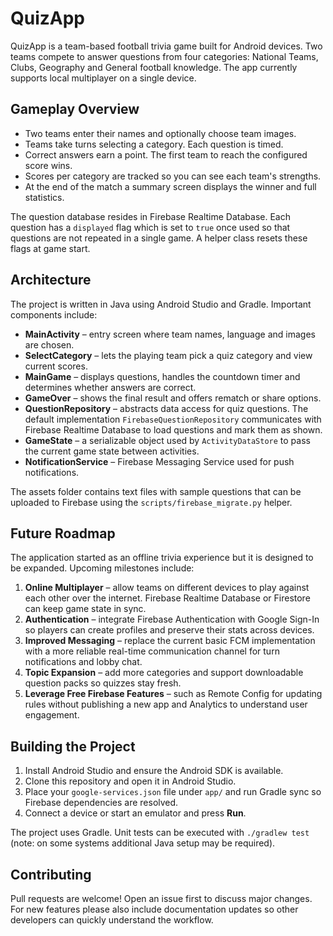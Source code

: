 # QuizApp

QuizApp is a team-based football trivia game built for Android devices. Two teams compete to answer questions from four categories: National Teams, Clubs, Geography and General football knowledge. The app currently supports local multiplayer on a single device.

## Gameplay Overview
* Two teams enter their names and optionally choose team images.
* Teams take turns selecting a category. Each question is timed.
* Correct answers earn a point. The first team to reach the configured score wins.
* Scores per category are tracked so you can see each team's strengths.
* At the end of the match a summary screen displays the winner and full statistics.

The question database resides in Firebase Realtime Database. Each question has a `displayed` flag which is set to `true` once used so that questions are not repeated in a single game. A helper class resets these flags at game start.

## Architecture
The project is written in Java using Android Studio and Gradle. Important components include:

* **MainActivity** – entry screen where team names, language and images are chosen.
* **SelectCategory** – lets the playing team pick a quiz category and view current scores.
* **MainGame** – displays questions, handles the countdown timer and determines whether answers are correct.
* **GameOver** – shows the final result and offers rematch or share options.
* **QuestionRepository** – abstracts data access for quiz questions. The default
  implementation `FirebaseQuestionRepository` communicates with Firebase Realtime
  Database to load questions and mark them as shown.
* **GameState** – a serializable object used by `ActivityDataStore` to pass the current game state between activities.
* **NotificationService** – Firebase Messaging Service used for push notifications.

The assets folder contains text files with sample questions that can be uploaded to Firebase using the `scripts/firebase_migrate.py` helper.

## Future Roadmap
The application started as an offline trivia experience but it is designed to be expanded. Upcoming milestones include:

1. **Online Multiplayer** – allow teams on different devices to play against each other over the internet. Firebase Realtime Database or Firestore can keep game state in sync.
2. **Authentication** – integrate Firebase Authentication with Google Sign-In so players can create profiles and preserve their stats across devices.
3. **Improved Messaging** – replace the current basic FCM implementation with a more reliable real-time communication channel for turn notifications and lobby chat.
4. **Topic Expansion** – add more categories and support downloadable question packs so quizzes stay fresh.
5. **Leverage Free Firebase Features** – such as Remote Config for updating rules without publishing a new app and Analytics to understand user engagement.

## Building the Project
1. Install Android Studio and ensure the Android SDK is available.
2. Clone this repository and open it in Android Studio.
3. Place your `google-services.json` file under `app/` and run Gradle sync so Firebase dependencies are resolved.
4. Connect a device or start an emulator and press **Run**.

The project uses Gradle. Unit tests can be executed with `./gradlew test` (note: on some systems additional Java setup may be required).

## Contributing
Pull requests are welcome! Open an issue first to discuss major changes. For new features please also include documentation updates so other developers can quickly understand the workflow.

